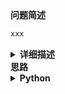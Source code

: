 <!-- Tag:  -->

<summary><b>问题简述</b></summary>

```txt
xxx
```

<details><summary><b>详细描述</b></summary>

```txt
```

</details>

<summary><b>思路</b></summary>

<!-- <div align="center"><img src="../../../_assets/xxx.png" height="300" /></div> -->

<details><summary><b>Python</b></summary>

```python
```

</details>

